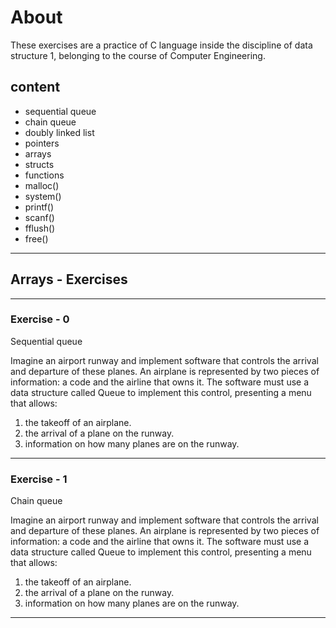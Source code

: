 # About

These exercises are a practice of C language inside the discipline of data structure 1, belonging to the course of Computer Engineering.

## content

- sequential queue
- chain queue
- doubly linked list
- pointers
- arrays
- structs
- functions
- malloc()
- system()
- printf()
- scanf()
- fflush()
- free()

---

## Arrays - Exercises

---

### Exercise - 0

Sequential queue

Imagine an airport runway and implement software that controls the arrival and departure of these planes.
An airplane is represented by two pieces of information: a code and the airline that owns it.
The software must use a data structure called Queue to implement this control, presenting a menu that allows:

1. the takeoff of an airplane.
2. the arrival of a plane on the runway.
3. information on how many planes are on the runway.

---

### Exercise - 1

Chain queue

Imagine an airport runway and implement software that controls the arrival and departure of these planes.
An airplane is represented by two pieces of information: a code and the airline that owns it.
The software must use a data structure called Queue to implement this control, presenting a menu that allows:

1. the takeoff of an airplane.
2. the arrival of a plane on the runway.
3. information on how many planes are on the runway.

---
